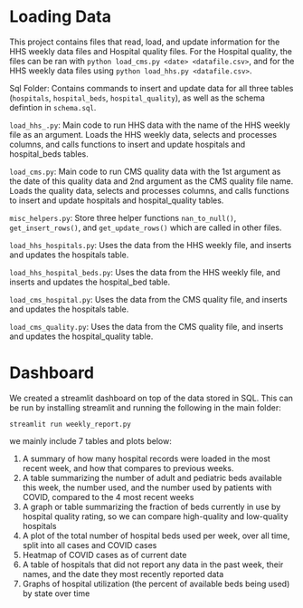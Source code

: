 # Loading Data

This project contains files that read, load, and update information for the HHS weekly data files and Hospital quality files. For the Hospital quality, the files can be ran with `python load_cms.py <date> <datafile.csv>`, and for the HHS weekly data files using `python load_hhs.py <datafile.csv>`.

Sql Folder: Contains commands to insert and update data for all three tables (`hospitals`, `hospital_beds`, `hospital_quality`), as well as the schema defintion in `schema.sql`.

`load_hhs_.py`: Main code to run HHS data with the name of the HHS weekly file as an argument. Loads the HHS weekly data, selects and processes columns, and calls functions to insert and update hospitals and hospital_beds tables. 

`load_cms.py`: Main code to run CMS quality data with the 1st argument as the date of this quality data and 2nd argument as the CMS quality file name. Loads the quality data, selects and processes columns, and calls functions to insert and update hospitals and hospital_quality tables.

`misc_helpers.py`: Store three helper functions `nan_to_null()`, `get_insert_rows()`, and `get_update_rows()` which are called in other files. 

`load_hhs_hospitals.py`: Uses the data from the HHS weekly file, and inserts and updates the hospitals table. 

`load_hhs_hospital_beds.py`: Uses the data from the HHS weekly file, and inserts and updates the hospital_bed table. 

`load_cms_hospital.py`: Uses the data from the CMS quality file, and inserts and updates the hospitals table. 

`load_cms_quality.py`: Uses the data from the CMS quality file, and inserts and updates the hospital_quality table. 

# Dashboard

We created a streamlit dashboard on top of the data stored in SQL. This can be run by installing streamlit and running the following in the main folder:

`streamlit run weekly_report.py`

we mainly include 7 tables and plots below:

1. A summary of how many hospital records were loaded in the most recent week, and how that compares to previous weeks.
2. A table summarizing the number of adult and pediatric beds available this week, the number used, and the number used by patients with COVID, compared to the 4 most recent weeks
3. A graph or table summarizing the fraction of beds currently in use by hospital quality rating, so we can compare high-quality and low-quality hospitals
4. A plot of the total number of hospital beds used per week, over all time, split into all cases and COVID cases
5. Heatmap of COVID cases as of current date
6. A table of hospitals that did not report any data in the past week, their names, and the date they most recently reported data
7. Graphs of hospital utilization (the percent of available beds being used) by state over time
